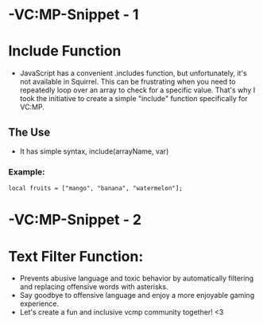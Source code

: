 # -VC:MP-Snippet - 1


# **Include Function**
- JavaScript has a convenient .includes function, but unfortunately, it's not available in Squirrel. This can be frustrating when you need to repeatedly loop over an array to check for a specific value. That's why I took the initiative to create a simple "include" function specifically for VC:MP.

## The Use
- It has simple syntax, include(arrayName, var)

### Example:
```local fruits = ["mango", "banana", "watermelon"];```


# -VC:MP-Snippet - 2

# Text Filter Function:
- Prevents abusive language and toxic behavior by automatically filtering and replacing offensive words with asterisks.
- Say goodbye to offensive language and enjoy a more enjoyable gaming experience.
- Let's create a fun and inclusive vcmp community together! <3
